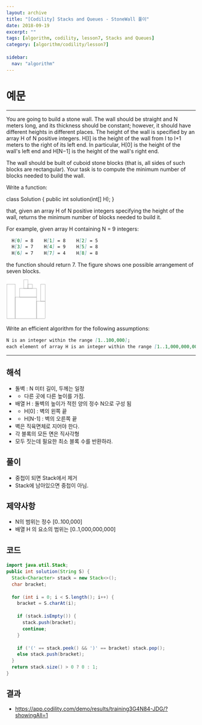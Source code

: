 ```yaml
---
layout: archive
title: "[Codility] Stacks and Queues - StoneWall 풀이"
date: 2018-09-19
excerpt: ""
tags: [algorithm, codility, lesson7, Stacks and Queues]
category: [algorithm/codility/lesson7]

sidebar:
  nav: "algorithm"
---
```


# 예문

* * *

You are going to build a stone wall. The wall should be straight and N meters long, and its thickness should be constant; however, it should have different heights in different places. The height of the wall is specified by an array H of N positive integers. H[I] is the height of the wall from I to I+1 meters to the right of its left end. In particular, H[0] is the height of the wall's left end and H[N−1] is the height of the wall's right end.

The wall should be built of cuboid stone blocks (that is, all sides of such blocks are rectangular). Your task is to compute the minimum number of blocks needed to build the wall.

Write a function:

class Solution { public int solution(int[] H); }

that, given an array H of N positive integers specifying the height of the wall, returns the minimum number of blocks needed to build it.

For example, given array H containing N = 9 integers:

``` markdown
  H[0] = 8    H[1] = 8    H[2] = 5
  H[3] = 7    H[4] = 9    H[5] = 8
  H[6] = 7    H[7] = 4    H[8] = 8
```

the function should return 7. The figure shows one possible arrangement of seven blocks.

![StoneWall01](/assets/image/algorithm/codility/StoneWall01.png)

Write an efficient algorithm for the following assumptions:

``` markdown
N is an integer within the range [1..100,000];
each element of array H is an integer within the range [1..1,000,000,000].
```

* * *

## 해석

* 돌벽 : N 미터 길이, 두께는 일정
* * 다른 곳에 다른 높이를 가짐.
* 배열 H : 돌벽의 높이가 적힌 양의 정수 N으로 구성 됨
* * H[0] : 벽의 왼쪽 끝
* * H[N-1] : 벽의 오른쪽 끝
* 벽은 직육면체로 지어야 한다.
* 각 블록의 모든 면은 직사각형
* 모두 짓는데 필요한 최소 블록 수를 반환하라.

## 풀이

* 중첩이 되면 Stack에서 제거
* Stack에 남아있으면 중첩이 아님.

## 제약사항

* N의 범위는 정수 [0..100,000]
* 배열 H 의 요소의 범위는 [0..1,000,000,000]

## 코드

``` java
import java.util.Stack;
public int solution(String S) {
  Stack<Character> stack = new Stack<>();
  char bracket;

  for (int i = 0; i < S.length(); i++) {
    bracket = S.charAt(i);

    if (stack.isEmpty()) {
      stack.push(bracket);
      continue;
    }

    if ('(' == stack.peek() && ')' == bracket) stack.pop();
    else stack.push(bracket);
  }
  return stack.size() > 0 ? 0 : 1;
}
```

## 결과

* <https://app.codility.com/demo/results/training3G4N84-JDG/?showingAll=1>